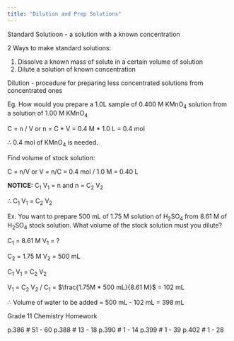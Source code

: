```yaml
---
title: "Dilution and Prep Solutions"
---
```

Standard Solutioon - a solution with a known concentration

2 Ways to make standard solutions:

1. Dissolve a known mass of solute in a certain volume of solution
2. Dilute a solution of known concentration

Dilution - procedure for preparing less concentrated solutions from concentrated ones

Eg. How would you prepare a 1.0L sample of 0.400 M KMnO$_4$ solution from a solution of 1.00 M KMnO$_4$ 

C = n / V or n = C * V = 0.4 M * 1.0 L = 0.4 mol

$\therefore$ 0.4 mol of KMnO$_4$ is needed.

Find volume of stock solution:

C = n/V or V = n/C = 0.4 mol / 1.0 M = 0.40 L

**NOTICE:** C$_1$ V$_1$ = n and n = C$_2$ V$_2$ 

$\therefore$ C$_1$ V$_1$ = C$_2$ V$_2$ 

Ex. You want to prepare 500 mL of 1.75 M solution of H$_2$SO$_4$ from 8.61 M of H$_2$SO$_4$ stock solution. What volume of the stock solution must you dilute?

C$_1$ = 8.61 M
V$_1$ = ?

C$_2$ = 1.75 M
V$_2$ = 500 mL

C$_1$ V$_1$ = C$_2$ V$_2$ 

V$_1$ = C$_2$ V$_2$ / C$_1$ = $\frac{1.75M * 500 mL}{8.61 M}$ = 102 mL

$\therefore$ Volume of water to be added
= 500 mL - 102 mL = 398 mL

Grade 11 Chemistry Homework

p.386 # 51 - 60
p.388 # 13 - 18
p.390 # 1 - 14
p.399 # 1 - 39
p.402 # 1 - 28